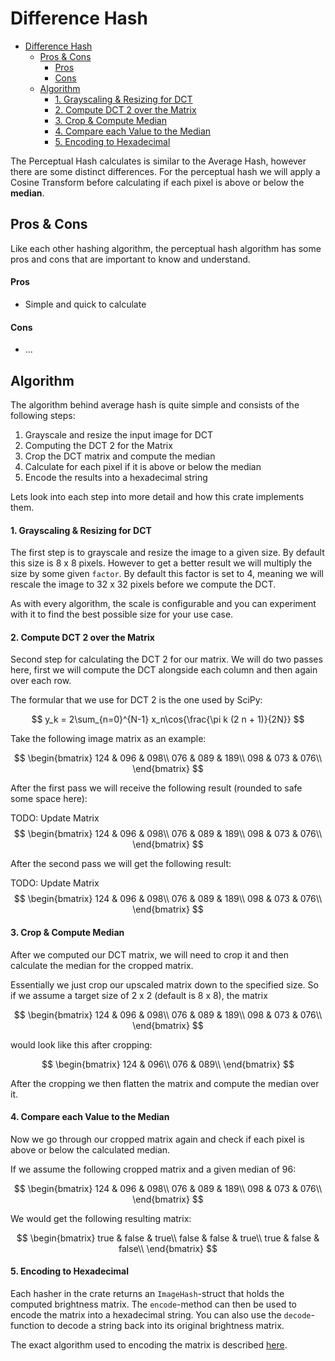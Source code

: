 # Difference Hash

- [Difference Hash](#difference-hash)
  - [Pros \& Cons](#pros--cons)
      - [Pros](#pros)
      - [Cons](#cons)
  - [Algorithm](#algorithm)
      - [1. Grayscaling \& Resizing for DCT](#1-grayscaling--resizing-for-dct)
      - [2. Compute DCT 2 over the Matrix](#2-compute-dct-2-over-the-matrix)
      - [3. Crop \& Compute Median](#3-crop--compute-median)
      - [4. Compare each Value to the Median](#4-compare-each-value-to-the-median)
      - [5. Encoding to Hexadecimal](#5-encoding-to-hexadecimal)

The Perceptual Hash calculates is similar to the Average Hash, however there are some distinct differences. For the perceptual hash we will apply a Cosine Transform before calculating if each pixel is above or below the **median**.

## Pros & Cons

Like each other hashing algorithm, the perceptual hash algorithm has some pros and cons that are important to know and understand.

#### Pros

* Simple and quick to calculate

#### Cons

* ...


## Algorithm

The algorithm behind average hash is quite simple and consists of the following steps:

1. Grayscale and resize the input image for DCT
2. Computing the DCT 2 for the Matrix
3. Crop the DCT matrix and compute the median
4. Calculate for each pixel if it is above or below the median
5. Encode the results into a hexadecimal string

Lets look into each step into more detail and how this crate implements them.

#### 1. Grayscaling & Resizing for DCT

The first step is to grayscale and resize the image to a given size. By default this size is 8 x 8 pixels. However to get a better result we will multiply the size by some given `factor`. By default this factor is set to 4, meaning we will rescale the image to 32 x 32 pixels before we compute the DCT.

As with every algorithm, the scale is configurable and you can experiment with it to find the best possible size for your use case.

#### 2. Compute DCT 2 over the Matrix

Second step for calculating the DCT 2 for our matrix. We will do two passes here, first we will compute the DCT alongside each column and then again over each row.

The formular that we use for DCT 2 is the one used by SciPy:

$$
y_k = 2\sum_{n=0}^{N-1} x_n\cos{\frac{\pi k (2 n + 1)}{2N}}
$$

Take the following image matrix as an example:

$$
\begin{bmatrix}
124 & 096 & 098\\
076 & 089 & 189\\
098 & 073 & 076\\
\end{bmatrix}
$$

After the first pass we will receive the following result (rounded to safe some space here):

TODO: Update Matrix
$$
\begin{bmatrix}
124 & 096 & 098\\
076 & 089 & 189\\
098 & 073 & 076\\
\end{bmatrix}
$$

After the second pass we will get the following result:

TODO: Update Matrix
$$
\begin{bmatrix}
124 & 096 & 098\\
076 & 089 & 189\\
098 & 073 & 076\\
\end{bmatrix}
$$

#### 3. Crop & Compute Median

After we computed our DCT matrix, we will need to crop it and then calculate the median for the cropped matrix.

Essentially we just crop our upscaled matrix down to the specified size. So if we assume a target size of 2 x 2 (default is 8 x 8), the matrix

$$
\begin{bmatrix}
124 & 096 & 098\\
076 & 089 & 189\\
098 & 073 & 076\\
\end{bmatrix}
$$

would look like this after cropping:

$$
\begin{bmatrix}
124 & 096\\
076 & 089\\
\end{bmatrix}
$$

After the cropping we then flatten the matrix and compute the median over it.

#### 4. Compare each Value to the Median

Now we go through our cropped matrix again and check if each pixel is above or below the calculated median.

If we assume the following cropped matrix and a given median of $96$:

$$
\begin{bmatrix}
124 & 096 & 098\\
076 & 089 & 189\\
098 & 073 & 076\\
\end{bmatrix}
$$

We would get the following resulting matrix:

$$
\begin{bmatrix}
true & false & true\\
false & false & true\\
true & false & false\\
\end{bmatrix}
$$

#### 5. Encoding to Hexadecimal

Each hasher in the crate returns an `ImageHash`-struct that holds the computed brightness matrix. The `encode`-method can then be used to encode the matrix into a hexadecimal string. You can also use the `decode`-function to decode a string back into its original brightness matrix.

The exact algorithm used to encoding the matrix is described [here](./encoding.md).